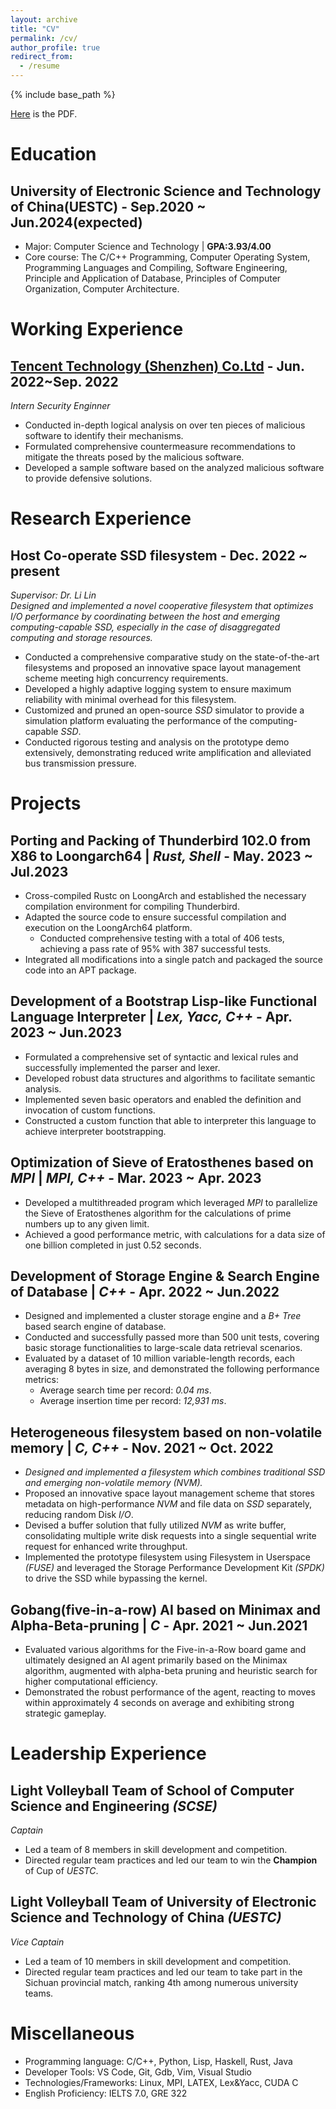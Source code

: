 ```yaml
---
layout: archive
title: "CV"
permalink: /cv/
author_profile: true
redirect_from:
  - /resume
---
```


{% include base_path %}


[Here](../files/resume.pdf) is the PDF.

# Education

## University of Electronic Science and Technology of China(UESTC) - Sep.2020 ~ Jun.2024(expected)
* Major: Computer Science and Technology \| **GPA:3.93/4.00**
* Core course: The C/C++ Programming, Computer Operating System, Programming Languages and Compiling, Software Engineering, Principle and Application of Database, Principles of Computer Organization,  Computer Architecture.

# Working Experience

## [Tencent Technology (Shenzhen) Co.Ltd](https://www.tencent.com/en-us) - Jun. 2022~Sep. 2022


*Intern Security Enginner*
  * Conducted in-depth logical analysis on over ten pieces of malicious software to identify their mechanisms.
  * Formulated comprehensive countermeasure recommendations to mitigate the threats posed by the malicious software.
  * Developed a sample software based on the analyzed malicious software to provide defensive solutions.

# Research Experience

## Host Co-operate SSD filesystem - Dec. 2022 ~ present

*Supervisor: Dr. Li Lin* \
*Designed and implemented a novel cooperative filesystem that optimizes I/O performance by coordinating between the host and emerging computing-capable SSD, especially in the case of disaggregated computing and storage resources.*
* Conducted a comprehensive comparative study on the state-of-the-art filesystems and proposed an innovative space layout management scheme meeting high concurrency requirements.
* Developed a highly adaptive logging system to ensure maximum reliability with minimal overhead for this filesystem.
* Customized and pruned an open-source *SSD* simulator to provide a simulation platform evaluating the performance of the computing-capable *SSD*.
* Conducted rigorous testing and analysis on the prototype demo extensively, demonstrating reduced write amplification and alleviated bus transmission pressure.


# Projects


## Porting and Packing of Thunderbird 102.0 from X86 to Loongarch64 \| *Rust, Shell* - May. 2023 ~ Jul.2023

* Cross-compiled Rustc on LoongArch and established the necessary compilation environment for compiling Thunderbird.
* Adapted the source code to ensure successful compilation and execution on the LoongArch64 platform.
  * Conducted comprehensive testing with a total of 406 tests, achieving a pass rate of 95\% with 387 successful tests.
* Integrated all modifications into a single patch and packaged the source code into an APT package.

## Development of a Bootstrap Lisp-like Functional Language Interpreter \| *Lex, Yacc, C++*  - Apr. 2023 ~ Jun.2023

* Formulated a comprehensive set of syntactic and lexical rules and successfully implemented the parser and lexer.
* Developed robust data structures and algorithms to facilitate semantic analysis.
* Implemented seven basic operators and enabled the definition and invocation of custom functions.
* Constructed a custom function that able to interpreter this language to achieve interpreter bootstrapping.

## Optimization of Sieve of Eratosthenes based on *MPI* \| *MPI, C++* - Mar. 2023 ~ Apr. 2023
* Developed a multithreaded program which leveraged *MPI* to parallelize the Sieve of Eratosthenes algorithm for the calculations of prime numbers up to any given limit.
* Achieved a good performance metric, with calculations for a data size of one billion completed in just 0.52 seconds.



## Development of Storage Engine & Search Engine of Database \| *C++* - Apr. 2022 ~ Jun.2022
* Designed and implemented a cluster storage engine and a *B+ Tree* based search engine of database.
* Conducted and successfully passed more than 500 unit tests, covering basic storage functionalities to large-scale data retrieval scenarios.
* Evaluated by a dataset of 10 million variable-length records, each averaging 8 bytes in size, and demonstrated the following performance metrics: 
  * Average search time per record: *0.04 ms*.
  * Average insertion time per record: *12,931 ms*.

## Heterogeneous filesystem based on non-volatile memory \| *C, C++* - Nov. 2021 ~ Oct. 2022
* *Designed and implemented a filesystem which combines traditional SSD and emerging non-volatile memory (NVM).*
* Proposed an innovative space layout management scheme that stores metadata on high-performance *NVM* and file data on *SSD* separately, reducing random Disk *I/O*.
* Devised a buffer solution that fully utilized *NVM* as write buffer, consolidating multiple write disk requests into a single sequential write request for enhanced write throughput.
* Implemented the prototype filesystem using Filesystem in Userspace *(FUSE)* and leveraged the Storage Performance Development Kit *(SPDK)* to drive the SSD while bypassing the kernel.

## Gobang(five-in-a-row) AI based on Minimax and Alpha-Beta-pruning \| *C* - Apr. 2021 ~ Jun.2021
* Evaluated various algorithms for the Five-in-a-Row board game and ultimately designed an AI agent primarily based on the Minimax algorithm, augmented with alpha-beta pruning and heuristic search for higher computational efficiency.
* Demonstrated the robust performance of the agent, reacting to moves within approximately 4 seconds on average and exhibiting strong strategic gameplay.


# Leadership Experience


## Light Volleyball Team of School of Computer Science and Engineering *(SCSE)*
*Captain*
* Led a team of 8 members in skill development and competition.
* Directed regular team practices and led our team to win the **Champion** of Cup of *UESTC*.


## Light Volleyball Team of University of Electronic Science and Technology of China *(UESTC)*
*Vice Captain*
* Led a team of 10 members in skill development and competition.
* Directed regular team practices and led our team to take part in the Sichuan provincial match, ranking 4th among numerous university teams.

# Miscellaneous


* Programming language: C/C++, Python, Lisp, Haskell, Rust, Java
* Developer Tools: VS Code, Git, Gdb, Vim, Visual Studio
* Technologies/Frameworks: Linux, MPI, LATEX, Lex&Yacc, CUDA C
* English Proficiency: IELTS 7.0, GRE 322 
